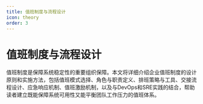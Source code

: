 ```yaml
---
title: 值班制度与流程设计
icon: theory
order: 3
---
```


# 值班制度与流程设计

值班制度是保障系统稳定性的重要组织保障。本文将详细介绍企业值班制度的设计原则和实施方法，包括值班模式选择、角色与职责定义、排班策略与工具、交接流程设计、应急响应机制、值班激励机制，以及与DevOps和SRE实践的结合，帮助读者建立既能保障系统可用性又能平衡团队工作压力的值班体系。
